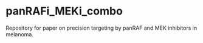 # panRAFi_MEKi_combo

Repository for paper on precision targeting by panRAF and MEK inhibitors in melanoma.
